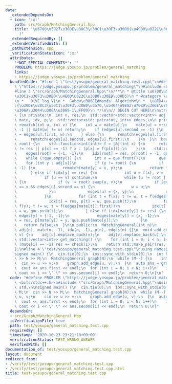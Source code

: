 ```yaml
---
data:
  _extendedDependsOn:
  - icon: ':x:'
    path: src/Graph/MatchingGeneral.hpp
    title: "\u6700\u5927\u30DE\u30C3\u30C1\u30F3\u30B0(\u4E00\u822C\u30B0\u30E9\u30D5\
      )"
  _extendedRequiredBy: []
  _extendedVerifiedWith: []
  _pathExtension: cpp
  _verificationStatusIcon: ':x:'
  attributes:
    '*NOT_SPECIAL_COMMENTS*': ''
    PROBLEM: https://judge.yosupo.jp/problem/general_matching
    links:
    - https://judge.yosupo.jp/problem/general_matching
  bundledCode: "#line 1 \"test/yosupo/general_matching.test.cpp\"\n#define PROBLEM\
    \ \"https://judge.yosupo.jp/problem/general_matching\"\n#include <bits/stdc++.h>\n\
    #line 3 \"src/Graph/MatchingGeneral.hpp\"\n/**\n * @title \u6700\u5927\u30DE\u30C3\
    \u30C1\u30F3\u30B0(\u4E00\u822C\u30B0\u30E9\u30D5)\n * @category \u30B0\u30E9\u30D5\
    \n *   O(VE log V)\n *  Gabow\u306EEdmonds' Algorithm\n *  \u8FD4\u308A\u5024\
    :{\u30DE\u30C3\u30C1\u30F3\u30B0\u6570,\u5404\u9802\u70B9\u306E\u76F8\u65B9(\u3044\
    \u306A\u3044\u306A\u3089-1\uFF09}\n */\n\n// BEGIN CUT HERE\n\nstruct MatchingGeneral\
    \ {\n private:\n  int n, res;\n  std::vector<std::vector<int>> adj;\n  std::vector<int>\
    \ mate, idx, p;\n  std::vector<std::pair<int, int>> edges;\n\n private:\n  void\
    \ rematch(int u, int v) {\n    int w = mate[u];\n    mate[u] = v;\n    if (w ==\
    \ -1 || mate[w] != u) return;\n    if (edges[u].second == -1) {\n      rematch(mate[w]\
    \ = edges[u].first, w);\n    } else {\n      rematch(edges[u].first, edges[u].second);\n\
    \      rematch(edges[u].second, edges[u].first);\n    }\n  }\n  bool check(int\
    \ root) {\n    std::function<int(int)> f = [&](int x) {\n      return (idx[x]\
    \ != res || p[x] == -1) ? x : (p[x] = f(p[x]));\n    };\n    std::queue<int> que;\n\
    \    edges[root] = {-1, -1};\n    idx[root] = res, p[root] = -1, que.push(root);\n\
    \    while (!que.empty()) {\n      int x = que.front();\n      que.pop();\n  \
    \    for (int y : adj[x])\n        if (y != root) {\n          if (mate[y] ==\
    \ -1) {\n            rematch(mate[y] = x, y);\n            return true;\n    \
    \      } else if (idx[y] == res) {\n            int u = f(x), v = f(y), w = root;\n\
    \            if (u == v) continue;\n            while (u != root || v != root)\
    \ {\n              if (v != root) swap(u, v);\n              if (edges[u].first\
    \ == x && edges[u].second == y) {\n                w = u;\n                break;\n\
    \              }\n              edges[u] = {x, y};\n              u = f(edges[mate[u]].first);\n\
    \            }\n            for (int t = f(x); t != w; t = f(edges[mate[t]].first))\n\
    \              idx[t] = res, p[t] = w, que.push(t);\n            for (int t =\
    \ f(y); t != w; t = f(edges[mate[t]].first))\n              idx[t] = res, p[t]\
    \ = w, que.push(t);\n          } else if (idx[mate[y]] != res) {\n           \
    \ edges[y] = {-1, -1};\n            edges[mate[y]] = {x, -1};\n            idx[mate[y]]\
    \ = res, p[mate[y]] = y, que.push(mate[y]);\n          }\n        }\n    }\n \
    \   return false;\n  }\n\n public:\n  MatchingGeneral(int n)\n      : n(n), res(0),\
    \ adj(n), mate(n, -1), idx(n, -1), p(n), edges(n) {}\n  void add_edge(int u, int\
    \ v) {\n    adj[u].emplace_back(v);\n    adj[v].emplace_back(u);\n  }\n  std::pair<int,\
    \ std::vector<int>> get_matching() {\n    for (int i = 0; i < n; i++)\n      if\
    \ (mate[i] == -1) res += check(i);\n    return std::make_pair(res, mate);\n  }\n\
    };\n#line 4 \"test/yosupo/general_matching.test.cpp\"\nusing namespace std;\n\n\
    signed main() {\n  cin.tie(0);\n  ios::sync_with_stdio(0);\n  int N, M;\n  cin\
    \ >> N >> M;\n  MatchingGeneral graph(N);\n  while (M--) {\n    int u, v;\n  \
    \  cin >> u >> v;\n    graph.add_edge(u, v);\n  }\n  auto ans = graph.get_matching();\n\
    \  cout << ans.first << endl;\n  for (int i = 0; i < N; i++)\n    if (i < ans.second[i])\
    \ cout << i << \" \" << ans.second[i] << endl;\n  return 0;\n}\n"
  code: "#define PROBLEM \"https://judge.yosupo.jp/problem/general_matching\"\n#include\
    \ <bits/stdc++.h>\n#include \"src/Graph/MatchingGeneral.hpp\"\nusing namespace\
    \ std;\n\nsigned main() {\n  cin.tie(0);\n  ios::sync_with_stdio(0);\n  int N,\
    \ M;\n  cin >> N >> M;\n  MatchingGeneral graph(N);\n  while (M--) {\n    int\
    \ u, v;\n    cin >> u >> v;\n    graph.add_edge(u, v);\n  }\n  auto ans = graph.get_matching();\n\
    \  cout << ans.first << endl;\n  for (int i = 0; i < N; i++)\n    if (i < ans.second[i])\
    \ cout << i << \" \" << ans.second[i] << endl;\n  return 0;\n}"
  dependsOn:
  - src/Graph/MatchingGeneral.hpp
  isVerificationFile: true
  path: test/yosupo/general_matching.test.cpp
  requiredBy: []
  timestamp: '2020-10-23 23:21:18+09:00'
  verificationStatus: TEST_WRONG_ANSWER
  verifiedWith: []
documentation_of: test/yosupo/general_matching.test.cpp
layout: document
redirect_from:
- /verify/test/yosupo/general_matching.test.cpp
- /verify/test/yosupo/general_matching.test.cpp.html
title: test/yosupo/general_matching.test.cpp
---
```

